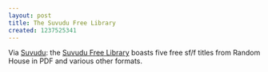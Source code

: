 ```yaml
---
layout: post
title: The Suvudu Free Library
created: 1237525341
---
```

Via [Suvudu](http://www.suvudu.com/2009/03/visit-the-suvudu-free-library.html):  the [Suvudu Free Library](http://www.suvudu.com/freelibrary/) boasts five free sf/f titles from Random House in PDF and various other formats.
